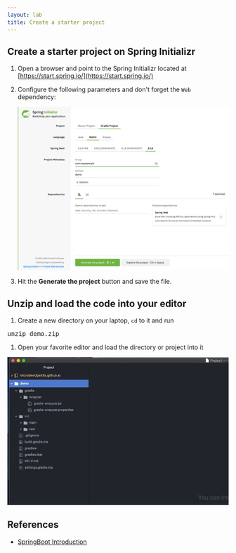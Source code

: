```yaml
---
layout: lab
title: Create a starter project
---
```


## Create a starter project on Spring Initializr

1.  Open a browser and point to the Spring Initializr located at [https://start.spring.io/](https://start.spring.io/)
1.  Configure the following parameters and don't forget the `Web` dependency:

    <img src="initializr.png" alt="Initializr" width="800"/>

1.  Hit the <b>Generate the project</b> button and save the file.

## Unzip and load the code into your editor

1. Create a new directory on your laptop, `cd`  to it and run
<pre>unzip demo.zip</pre>
1. Open your favorite editor and load the directory or project into it

  <img src="editor.png" alt="Editor" width="800"/>

## References

* [SpringBoot Introduction](https://www.youtube.com/watch?v=msXL2oDexqw&list=PLmbC-xnvykcghOSOJ1ZF6ja3aOgZAgaMO)
